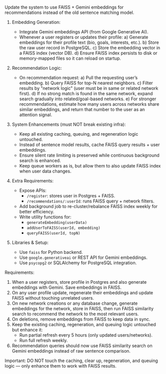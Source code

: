 Update the system to use FAISS + Gemini embeddings for recommendations instead of the old sentence matching model.

1. Embedding Generation:
   - Integrate Gemini embeddings API (from Google Generative AI).
   - Whenever a user registers or updates their profile:
       a) Generate embeddings for their profile text (bio, goals, interests, etc.).
       b) Store the raw user record in PostgreSQL.
       c) Store the embedding vector in a FAISS index (vector DB).
       d) Ensure FAISS index persists to disk or memory-mapped files so it can reload on startup.

2. Recommendation Logic:
   - On recommendation request:
       a) Pull the requesting user’s embedding.
       b) Query FAISS for top-N nearest neighbors.
       c) Filter results by "network logic" (user must be in same or related network first).
       d) If no strong match is found in the same network, expand search gradually into related/goal-based networks.
       e) For stronger recommendations, estimate how many users across networks share similar embeddings, and return that number to the user as an attention signal.

3. System Enhancements (must NOT break existing infra):
   - Keep all existing caching, queuing, and regeneration logic untouched.
   - Instead of sentence model results, cache FAISS query results + user embeddings.
   - Ensure silent rate limiting is preserved while continuous background search is enhanced.
   - Keep queue workers as is, but allow them to also update FAISS index when user data changes.

4. Extra Requirements:
   - Expose APIs:
       - `/register`: stores user in Postgres + FAISS.
       - `/recommendations/:userId`: runs FAISS query + network filters.
   - Add background job to re-cluster/rebalance FAISS index weekly for better efficiency.
   - Write utility functions for:
       - `generateEmbedding(userData)`
       - `addUserToFAISS(userId, embedding)`
       - `queryFAISS(userId, topN)`

5. Libraries & Setup:
   - Use `faiss` for Python backend.
   - Use `google.generativeai` or REST API for Gemini embeddings.
   - Use `psycopg2` or SQLAlchemy for PostgreSQL integration.
   
Requirements:
1. When a user registers, store profile in Postgres and also generate embeddings with Gemini. Save embeddings in FAISS.
2. On any user profile update, regenerate their embeddings and update FAISS without touching unrelated users.
3. On new network creations or any database change, generate embeddings for the network, store in FAISS, then run FAISS similarity search to recommend the network to the most relevant users.
4. On deletions, remove embeddings from FAISS to keep data in sync.
5. Keep the existing caching, regeneration, and queuing logic untouched but enhance it:
   - Run partial refresh every 5 hours (only updated users/networks).
   - Run full refresh weekly.
6. Recommendation queries should now use FAISS similarity search on Gemini embeddings instead of raw sentence comparison.


Important: DO NOT touch the caching, clear up, regeneration, and queuing logic — only enhance them to work with FAISS results.
